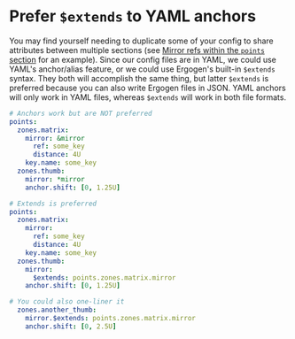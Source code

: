# Prefer `$extends` to YAML anchors

You may find yourself needing to duplicate some of your config to share attributes between multiple sections (see [Mirror refs within the `points` section](using-mirror-coordinates-within-zones.md) for an example). Since our config files are in YAML, we could use YAML's anchor/alias feature, or we could use Ergogen's built-in `$extends` syntax. They both will accomplish the same thing, but latter `$extends` is preferred because you can also write Ergogen files in JSON. YAML anchors will only work in YAML files, whereas `$extends` will work in both file formats.

```yaml
# Anchors work but are NOT preferred
points:
  zones.matrix:
    mirror: &mirror
      ref: some_key
      distance: 4U
    key.name: some_key
  zones.thumb:
    mirror: *mirror
    anchor.shift: [0, 1.25U]
```

```yaml
# Extends is preferred
points:
  zones.matrix:
    mirror:
      ref: some_key
      distance: 4U
    key.name: some_key
  zones.thumb:
    mirror:
      $extends: points.zones.matrix.mirror
    anchor.shift: [0, 1.25U]

# You could also one-liner it
  zones.another_thumb:
    mirror.$extends: points.zones.matrix.mirror
    anchor.shift: [0, 2.5U]
```
